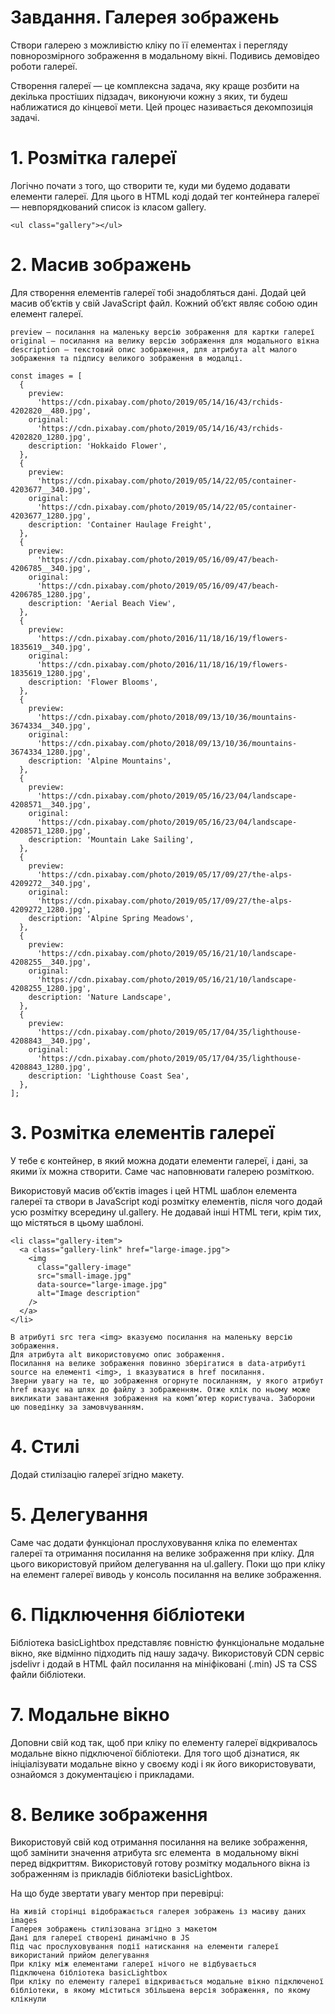 # Завдання. Галерея зображень

Створи галерею з можливістю кліку по її елементах і перегляду повнорозмірного зображення в модальному вікні. Подивись демовідео роботи галереї.

Створення галереї — це комплексна задача, яку краще розбити на декілька простіших підзадач, виконуючи кожну з яких, ти будеш наближатися до кінцевої мети. Цей процес називається декомпозиція задачі.

# 1. Розмітка галереї

Логічно почати з того, що створити те, куди ми будемо додавати елементи галереї. Для цього в HTML коді додай тег контейнера галереї — невпорядкований список із класом gallery.

    <ul class="gallery"></ul>

# 2. Масив зображень

Для створення елементів галереї тобі знадобляться дані. Додай цей масив об’єктів у свій JavaScript файл. Кожний об’єкт являє собою один елемент галереї.

    preview — посилання на маленьку версію зображення для картки галереї
    original — посилання на велику версію зображення для модального вікна
    description — текстовий опис зображення, для атрибута alt малого зображення та підпису великого зображення в модалці.

    const images = [
      {
        preview:
          'https://cdn.pixabay.com/photo/2019/05/14/16/43/rchids-4202820__480.jpg',
        original:
          'https://cdn.pixabay.com/photo/2019/05/14/16/43/rchids-4202820_1280.jpg',
        description: 'Hokkaido Flower',
      },
      {
        preview:
          'https://cdn.pixabay.com/photo/2019/05/14/22/05/container-4203677__340.jpg',
        original:
          'https://cdn.pixabay.com/photo/2019/05/14/22/05/container-4203677_1280.jpg',
        description: 'Container Haulage Freight',
      },
      {
        preview:
          'https://cdn.pixabay.com/photo/2019/05/16/09/47/beach-4206785__340.jpg',
        original:
          'https://cdn.pixabay.com/photo/2019/05/16/09/47/beach-4206785_1280.jpg',
        description: 'Aerial Beach View',
      },
      {
        preview:
          'https://cdn.pixabay.com/photo/2016/11/18/16/19/flowers-1835619__340.jpg',
        original:
          'https://cdn.pixabay.com/photo/2016/11/18/16/19/flowers-1835619_1280.jpg',
        description: 'Flower Blooms',
      },
      {
        preview:
          'https://cdn.pixabay.com/photo/2018/09/13/10/36/mountains-3674334__340.jpg',
        original:
          'https://cdn.pixabay.com/photo/2018/09/13/10/36/mountains-3674334_1280.jpg',
        description: 'Alpine Mountains',
      },
      {
        preview:
          'https://cdn.pixabay.com/photo/2019/05/16/23/04/landscape-4208571__340.jpg',
        original:
          'https://cdn.pixabay.com/photo/2019/05/16/23/04/landscape-4208571_1280.jpg',
        description: 'Mountain Lake Sailing',
      },
      {
        preview:
          'https://cdn.pixabay.com/photo/2019/05/17/09/27/the-alps-4209272__340.jpg',
        original:
          'https://cdn.pixabay.com/photo/2019/05/17/09/27/the-alps-4209272_1280.jpg',
        description: 'Alpine Spring Meadows',
      },
      {
        preview:
          'https://cdn.pixabay.com/photo/2019/05/16/21/10/landscape-4208255__340.jpg',
        original:
          'https://cdn.pixabay.com/photo/2019/05/16/21/10/landscape-4208255_1280.jpg',
        description: 'Nature Landscape',
      },
      {
        preview:
          'https://cdn.pixabay.com/photo/2019/05/17/04/35/lighthouse-4208843__340.jpg',
        original:
          'https://cdn.pixabay.com/photo/2019/05/17/04/35/lighthouse-4208843_1280.jpg',
        description: 'Lighthouse Coast Sea',
      },
    ];

# 3. Розмітка елементів галереї

У тебе є контейнер, в який можна додати елементи галереї, і дані, за якими їх можна створити. Саме час наповнювати галерею розміткою.

Використовуй масив об’єктів images і цей HTML шаблон елемента галереї та створи в JavaScript коді розмітку елементів, після чого додай усю розмітку всередину ul.gallery. Не додавай інші HTML теги, крім тих, що містяться в цьому шаблоні.

    <li class="gallery-item">
      <a class="gallery-link" href="large-image.jpg">
        <img
          class="gallery-image"
          src="small-image.jpg"
          data-source="large-image.jpg"
          alt="Image description"
        />
      </a>
    </li>

    В атрибуті src тега <img> вказуємо посилання на маленьку версію зображення.
    Для атрибута alt використовуємо опис зображення.
    Посилання на велике зображення повинно зберігатися в data-атрибуті source на елементі <img>, і вказуватися в href посилання.
    Зверни увагу на те, що зображення огорнуте посиланням, у якого атрибут href вказує на шлях до файлу з зображенням. Отже клік по ньому може викликати завантаження зображення на комп’ютер користувача. Заборони цю поведінку за замовчуванням.

# 4. Стилі

Додай стилізацію галереї згідно макету.

# 5. Делегування

Саме час додати функціонал прослуховування кліка по елементах галереї та отримання посилання на велике зображення при кліку. Для цього використовуй прийом делегування на ul.gallery. Поки що при кліку на елемент галереї виводь у консоль посилання на велике зображення.

# 6. Підключення бібліотеки

Бібліотека basicLightbox представляє повністю функціональне модальне вікно, яке відмінно підходить під нашу задачу. Використовуй CDN сервіс jsdelivr і додай в HTML файл посилання на мініфіковані (.min) JS та CSS файли бібліотеки.

# 7. Модальне вікно

Доповни свій код так, щоб при кліку по елементу галереї відкривалось модальне вікно підключеної бібліотеки. Для того щоб дізнатися, як ініціалізувати модальне вікно у своєму коді і як його використовувати, ознайомся з документацією і прикладами.

# 8. Велике зображення

Використовуй свій код отримання посилання на велике зображення, щоб замінити значення атрибута src елемента <img> в модальному вікні перед відкриттям. Використовуй готову розмітку модального вікна із зображенням із прикладів бібліотеки basicLightbox.

На що буде звертати увагу ментор при перевірці:

    На живій сторінці відображається галерея зображень із масиву даних images
    Галерея зображень стилізована згідно з макетом
    Дані для галереї створені динамічно в JS
    Під час прослуховування події натискання на елементи галереї використаний прийом делегування
    При кліку між елементами галереї нічого не відбувається
    Підключена бібліотека basicLightbox
    При кліку по елементу галереї відкривається модальне вікно підключеної бібліотеки, в якому міститься збільшена версія зображення, по якому клікнули
